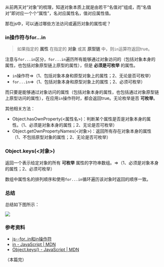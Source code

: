 从前两天对“对象”的梳理，知道对象本质上就是由若干“名值对”组成，而“名值对”即对应一个个“属性”，名对应属性名，值对应属性值。

那在js中，可以通过哪些方法访问或遍历对象的属性呢？

### in操作符与for...in

> 如果指定的 **属性** 在指定的 **对象** 或其 **原型链** 中，则`in`运算符返回true。

注意与`for...in`区分，`for...in`遍历所有能够通过对象访问的（包括对象本身的属性，也包括对象原型链上原型的属性），但是 **必须是可枚举** 的属性。

- `in`操作符=>（1、包括对象本身和原型对象上的属性；2、无论是否可枚举）
- `for...in`=>（1、包括对象本身和原型对象上的属性；2、必须可枚举）

而只要是能够通过对象访问的属性（包括对象本身的属性，也包括通过对象原型链上原型访问的属性），在应用`in`操作符时，都会返回true。无论枚举是否 **可枚举**。

其他相关方法：
- Object.hasOwnProperty(\<属性名\>)：判断某个属性是否是对象本身的属性。（1、必须是对象本身的属性；2、无论是否可枚举）
- Object.getOwnPropertyNames(\<对象\>)：返回所有存在对象本身的属性（1、不包括原型对象的属性；2、无论是否可枚举）

### Object.keys(\<对象\>)
返回一个表示给定对象的所有 **可枚举** 属性的字符串数组。=>（1、必须是对象本身的属性；2、必须可枚举）

数组中属性名的排列顺序和使用`for...in`循环遍历该对象时返回的顺序一致。

### 总结
总结如下图所示：

![](http://pazgkbbu5.bkt.clouddn.com/object-property-traversal.png)

### 参考资料
- [js--for..in和in操作符](https://www.jianshu.com/p/ea85cd730b62)
- [in - JavaScript | MDN](https://developer.mozilla.org/zh-CN/docs/Web/JavaScript/Reference/Operators/in)
- [Object.keys() - JavaScript | MDN](https://developer.mozilla.org/zh-CN/docs/Web/JavaScript/Reference/Global_Objects/Object/keys)

（本篇完）